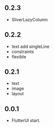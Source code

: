 ## 0.2.3
* SliverLazyColumn

## 0.2.2
* text add singleLine
* constraints
* flexible

## 0.2.1
* text
* image
* layout

## 0.0.1

* FlutterUI start.
